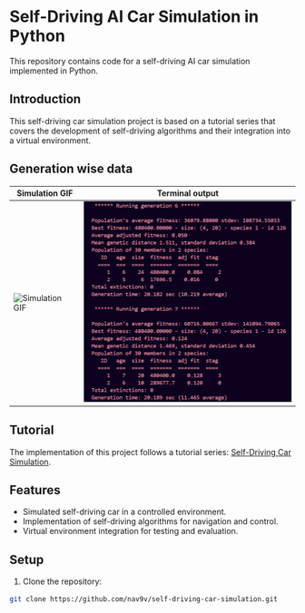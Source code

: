 # Self-Driving AI Car Simulation in Python

This repository contains code for a self-driving AI car simulation implemented in Python.

## Introduction

This self-driving car simulation project is based on a tutorial series that covers the development of self-driving algorithms and their integration into a virtual environment.

## Generation wise data

| Simulation GIF | Terminal output |
|-----|---|
| <img src="simulation.gif" width="480" height="272" alt="Simulation GIF"> | <img src="image.png" width="370" height="354" alt="Terminal output"> |




## Tutorial

The implementation of this project follows a tutorial series: [Self-Driving Car Simulation](https://www.youtube.com/watch?v=Cy155O5R1Oo&list=PL7yh-TELLS1G9mmnBN3ZSY8hYgJ5kBOg-&index=8).

## Features

- Simulated self-driving car in a controlled environment.
- Implementation of self-driving algorithms for navigation and control.
- Virtual environment integration for testing and evaluation.

## Setup

1. Clone the repository:

```bash
git clone https://github.com/nav9v/self-driving-car-simulation.git
